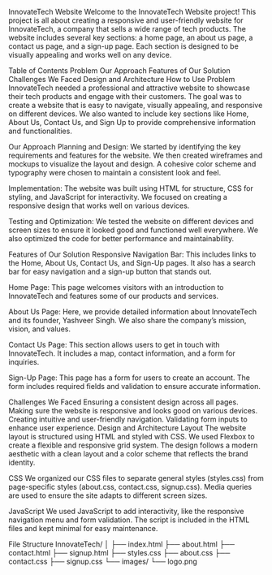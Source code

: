 InnovateTech Website
Welcome to the InnovateTech Website project! This project is all about creating a responsive and user-friendly website for InnovateTech, a company that sells a wide range of tech products. The website includes several key sections: a home page, an about us page, a contact us page, and a sign-up page. Each section is designed to be visually appealing and works well on any device.

Table of Contents
Problem
Our Approach
Features of Our Solution
Challenges We Faced
Design and Architecture
How to Use
Problem
InnovateTech needed a professional and attractive website to showcase their tech products and engage with their customers. The goal was to create a website that is easy to navigate, visually appealing, and responsive on different devices. We also wanted to include key sections like Home, About Us, Contact Us, and Sign Up to provide comprehensive information and functionalities.

Our Approach
Planning and Design: We started by identifying the key requirements and features for the website. We then created wireframes and mockups to visualize the layout and design. A cohesive color scheme and typography were chosen to maintain a consistent look and feel.

Implementation: The website was built using HTML for structure, CSS for styling, and JavaScript for interactivity. We focused on creating a responsive design that works well on various devices.

Testing and Optimization: We tested the website on different devices and screen sizes to ensure it looked good and functioned well everywhere. We also optimized the code for better performance and maintainability.

Features of Our Solution
Responsive Navigation Bar: This includes links to the Home, About Us, Contact Us, and Sign-Up pages. It also has a search bar for easy navigation and a sign-up button that stands out.

Home Page: This page welcomes visitors with an introduction to InnovateTech and features some of our products and services.

About Us Page: Here, we provide detailed information about InnovateTech and its founder, Yashveer Singh. We also share the company’s mission, vision, and values.

Contact Us Page: This section allows users to get in touch with InnovateTech. It includes a map, contact information, and a form for inquiries.

Sign-Up Page: This page has a form for users to create an account. The form includes required fields and validation to ensure accurate information.

Challenges We Faced
Ensuring a consistent design across all pages.
Making sure the website is responsive and looks good on various devices.
Creating intuitive and user-friendly navigation.
Validating form inputs to enhance user experience.
Design and Architecture
Layout
The website layout is structured using HTML and styled with CSS. We used Flexbox to create a flexible and responsive grid system. The design follows a modern aesthetic with a clean layout and a color scheme that reflects the brand identity.

CSS
We organized our CSS files to separate general styles (styles.css) from page-specific styles (about.css, contact.css, signup.css). Media queries are used to ensure the site adapts to different screen sizes.

JavaScript
We used JavaScript to add interactivity, like the responsive navigation menu and form validation. The script is included in the HTML files and kept minimal for easy maintenance.

File Structure
InnovateTech/
│
├── index.html
├── about.html
├── contact.html
├── signup.html
├── styles.css
├── about.css
├── contact.css
├── signup.css
└── images/
    └── logo.png

